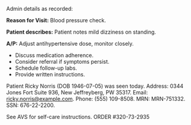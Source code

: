 Admin details as recorded:

**Reason for Visit:** Blood pressure check.
 
**Patient describes:** Patient notes mild dizziness on standing. 

**A/P:** Adjust antihypertensive dose, monitor closely.
 

- Discuss medication adherence. 
- Consider referral if symptoms persist. 
- Schedule follow-up labs. 
- Provide written instructions.

Patient Ricky Norris (DOB 1946-07-05) was seen today. Address: 0344 Jones Fort Suite 936, New Jeffreyberg, PW 35317. Email: ricky.norris@example.com. Phone: (555) 109-8508. MRN: MRN-751332. SSN: 676-22-2200.

See AVS for self-care instructions.
ORDER #320-73-2935
